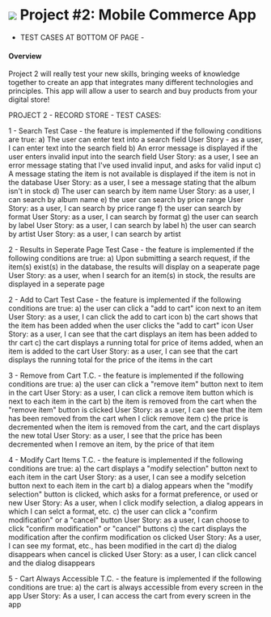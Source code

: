 # ![](https://ga-dash.s3.amazonaws.com/production/assets/logo-9f88ae6c9c3871690e33280fcf557f33.png) Project #2: Mobile Commerce App

- TEST CASES AT BOTTOM OF PAGE - 

#### Overview

Project 2 will really test your new skills, bringing weeks of knowledge together to create an app that integrates many different technologies and principles. This app will allow a user to search and buy products from your digital store!


PROJECT 2 - RECORD STORE - TEST CASES:

1 - Search Test Case - the feature is implemented if the following conditions are true:
	a) The user can enter text into a search field
		User Story - as a user, I can enter text into the search field
	b) An error message is displayed if the user enters invalid input into the search field
		User Story: as a user, I see an error message stating that I've used invalid input, and asks for valid input
	c) A message stating the item is not available is displayed if the item is not in the database
		User Story: as a user, I see a message stating that the album isn't in stock
	d) The user can search by item name
		User Story: as a user, I can search by album name
	e) the user can search by price range
		User Story: as a user, I can search by price range
	f) the user can search by format
		User Story: as a user, I can search by format
	g) the user can search by label
		User Story: as a user, I can search by label
	h) the user can search by artist
		User Story: as a user, I can search by artist 

2 - Results in Seperate Page Test Case  - the feature is implemented if the following conditions are true:
	a) Upon submitting a search request, if the item(s) exist(s) in the database, the results will display on a seaperate page
		User Story: as a user, when I search for an item(s) in stock, the results are displayed in a seperate page

2 - Add to Cart Test Case  - the feature is implemented if the following conditions are true:
	a) the user can click a "add to cart" icon next to an item
		User Story: as a user, I can click the add to cart icon
	b) the cart shows that the item has been added when the user clicks the "add to cart" icon
		User Story: as a user, I can see that the cart displays an item has been added to thr cart
	c) the cart displays a running total for price of items added, when an item is added to the cart
		User Story: as a user, I can see that the cart displays the running total for the price of the items in the cart 

3 - Remove from Cart T.C.  - the feature is implemented if the following conditions are true:
	a) the user can click a "remove item" button next to item in the cart
		User Story: as a user, I can click a remove item button which is next to each item in the cart
	b) the item is removed from the cart when the "remove item" button is clicked
		User Story: as a user, I can see that the item has been removed from the cart when I click remove item
	c) the price is decremented when the item is removed from the cart, and the cart displays the new total
		User Story: as a user, I see that the price has been decremented when I remove an item, by the price of that item

4 - Modify Cart Items T.C.  - the feature is implemented if the following conditions are true:
	a) the cart displays a "modify selection" button next to each item in the cart
		User Story: as a user, I can see a modify selcetion button next to each item in the cart
	b) a dialog appears when the "modify selection" button is clicked, which asks for a format preference, or used or new
		User Story: As a user, when I click modify selection, a dialog appears in which I can selct a format, etc.
	c) the user can click a "confirm modification" or a "cancel" button
		User Story: as a user, I can choose to click "confirm modification" or "cancel" buttons 
	c) the cart displays the modification after the confirm modification os clicked
		User Story: As a user, I can see my format, etc., has been modified in the cart
	d) the dialog disappears when cancel is clicked
		User Story: as a user, I can click cancel and the dialog disappears

5 - Cart Always Accessible T.C.  - the feature is implemented if the following conditions are true:
	a) the cart is always accessible from every screen in the app
		User Story: As a user, I can access the cart from every screen in the app

